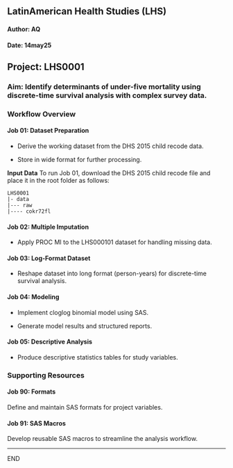 ## LatinAmerican Health Studies (LHS)
#### Author: AQ
#### Date: 14may25

## Project: LHS0001

### Aim: Identify determinants of under-five mortality using discrete-time survival analysis with complex survey data.

### Workflow Overview

#### Job 01: Dataset Preparation

- Derive the working dataset from the DHS 2015 child recode data.

- Store in wide format for further processing.

**Input Data**
To run Job 01, download the DHS 2015 child recode file and place it in the root folder as follows:

	LHS0001
	|- data
	|--- raw 
	|---- cokr72fl

#### Job 02: Multiple Imputation

- Apply PROC MI to the LHS000101 dataset for handling missing data.

#### Job 03: Log-Format Dataset

- Reshape dataset into long format (person-years) for discrete-time survival analysis.

#### Job 04: Modeling

- Implement cloglog binomial model using SAS.

- Generate model results and structured reports.

#### Job 05: Descriptive Analysis

- Produce descriptive statistics tables for study variables.


### Supporting Resources

#### Job 90: Formats

Define and maintain SAS formats for project variables.

#### Job 91: SAS Macros

Develop reusable SAS macros to streamline the analysis workflow.


---
END